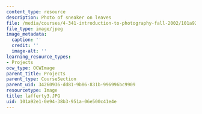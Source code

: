 ```yaml
---
content_type: resource
description: Photo of sneaker on leaves
file: /media/courses/4-341-introduction-to-photography-fall-2002/101a92e10e9438b3951a06e500c41e4e_lafferty3.JPG
file_type: image/jpeg
image_metadata:
  caption: ''
  credit: ''
  image-alt: ''
learning_resource_types:
- Projects
ocw_type: OCWImage
parent_title: Projects
parent_type: CourseSection
parent_uid: 34260936-dd81-9b86-831b-996996bc9909
resourcetype: Image
title: lafferty3.JPG
uid: 101a92e1-0e94-38b3-951a-06e500c41e4e
---
```

